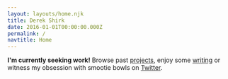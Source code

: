 ```yaml
---
layout: layouts/home.njk
title: Derek Shirk
date: 2016-01-01T00:00:00.000Z
permalink: /
navtitle: Home
---
```


**I'm currently seeking work!** Browse past [projects](/projects), enjoy some [writing](/writing) or witness my obsession with smootie bowls on [Twitter](https://twitter.com/derek_shirk).  
